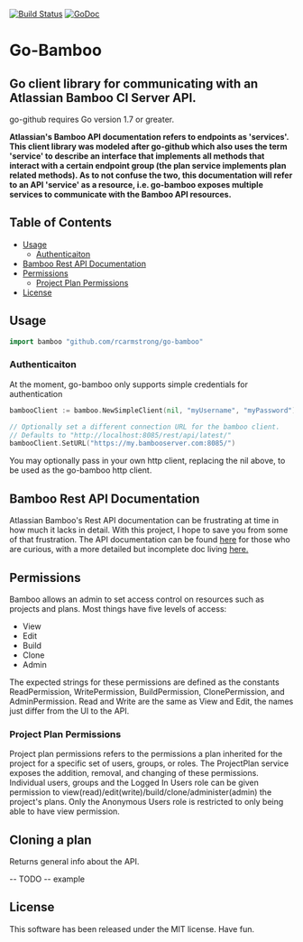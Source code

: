 [![Build Status](https://travis-ci.org/rcarmstrong/go-bamboo.svg?branch=master)](https://travis-ci.org/rcarmstrong/go-bamboo) [![GoDoc](https://godoc.org/github.com/rcarmstrong/go-bamboo?status.svg)](https://godoc.org/github.com/rcarmstrong/go-bamboo)

# Go-Bamboo
## Go client library for communicating with an Atlassian Bamboo CI Server API.

go-github requires Go version 1.7 or greater.


**Atlassian's Bamboo API documentation refers to endpoints as 'services'. This client library was modeled after go-github which also uses the term 'service' to describe an interface that implements all methods that interact with a certain endpoint group (the plan service implements plan related methods). As to not confuse the two, this documentation will refer to an API 'service' as a resource, i.e. go-bamboo exposes multiple services to communicate with the Bamboo API resources.**

## Table of Contents ##
- [Usage](#usage)
    * [Authenticaiton](#authenticaiton)
- [Bamboo Rest API Documentation](#bamboo-rest-api-documentation)
- [Permissions](#permissions)
    * [Project Plan Permissions](#sproject-plan-permissions)
- [License](#license)



## Usage ##
```go
import bamboo "github.com/rcarmstrong/go-bamboo"
```

### Authenticaiton ###
At the moment, go-bamboo only supports simple credentials for authentication

```go
bambooClient := bamboo.NewSimpleClient(nil, "myUsername", "myPassword")

// Optionally set a different connection URL for the bamboo client.
// Defaults to "http://localhost:8085/rest/api/latest/"
bambooClient.SetURL("https://my.bambooserver.com:8085/")
```

You may optionally pass in your own http client, replacing the nil above, to be used as the go-bamboo http client.

## Bamboo Rest API Documentation ##
Atlassian Bamboo's Rest API documentation can be frustrating at time in how much it lacks in detail. With this project, I hope to save you from some of that frustration. The API documentation can be found [here](https://docs.atlassian.com/atlassian-bamboo/REST/6.2.5/) for those who are curious, with a more detailed but incomplete doc living [here.](https://developer.atlassian.com/server/bamboo/bamboo-rest-resources/)

## Permissions ##
Bamboo allows an admin to set access control on resources such as projects and plans. Most things have five levels of access:
- View
- Edit
- Build
- Clone
- Admin

The expected strings for these permissions are defined as the constants ReadPermission, WritePermission, BuildPermission, ClonePermission, and AdminPermission. Read and Write are the same as View and Edit, the names just differ from the UI to the API.

### Project Plan Permissions ###

Project plan permissions refers to the permissions a plan inherited for the project for a specific set of users, groups, or roles. The ProjectPlan service exposes the addition, removal, and changing of these permissions. Individual users, groups and the Logged In Users role can be given permission to view(read)/edit(write)/build/clone/administer(admin) the project's plans. Only the Anonymous Users role is restricted to only being able to have view permission.

## Cloning a plan ##

Returns general info about the API.

-- TODO --
example

## License ##

This software has been released under the MIT license. Have fun.
